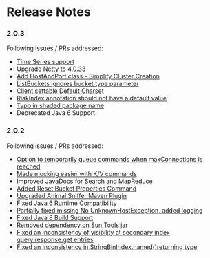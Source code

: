 Release Notes
=============

### 2.0.3
Following issues / PRs addressed:
 * [Time Series support](https://github.com/basho/riak-java-client/pull/543)
 * [Upgrade Netty to 4.0.33](https://github.com/basho/riak-java-client/pull/581)
 * [Add HostAndPort class - Simplify Cluster Creation](https://github.com/basho/riak-java-client/pull/577)
 * [ListBuckets ignores bucket type parameter](https://github.com/basho/riak-java-client/pull/566)
 * [Client settable Default Charset](https://github.com/basho/riak-java-client/pull/550)
 * [RiakIndex annotation should not have a default value](https://github.com/basho/riak-java-client/pull/541)
 * [Typo in shaded package name](https://github.com/basho/riak-java-client/pull/555)
 * Deprecated Java 6 Support

### 2.0.2
Following issues / PRs addressed:
 * [Option to temporarily queue commands when maxConnections is reached](https://github.com/basho/riak-java-client/issues/510)
 * [Made mocking easier with K/V commands](https://github.com/basho/riak-java-client/pull/528)
 * [Improved JavaDocs for Search and MapReduce](https://github.com/basho/riak-java-client/pull/524)
 * [Added Reset Bucket Properties Command](https://github.com/basho/riak-java-client/pull/522)
 * [Upgraded Animal Sniffer Maven Plugin](https://github.com/basho/riak-java-client/pull/514)
 * [Fixed Java 6 Runtime Compatibility](https://github.com/basho/riak-java-client/pull/530)
 * [Partially fixed missing No UnknownHostException, added logging](https://github.com/basho/riak-java-client-client/pull/529)
 * [Fixed Java 8 Build Support](https://github.com/basho/riak-java-client/pull/517)
 * [Removed dependency on Sun Tools jar](https://github.com/basho/riak-java-client/pull/517)
 * [Fixed an inconsistency of visibility at secondary index query.response.get entries](https://github.com[com/basho/riak-java-client/pull/515)
 * [Fixed an inconsistency in StringBinIndex.named()returning type](https://github.com/basho/riak-java-client/pull/511)
